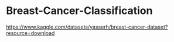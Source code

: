 # Breast-Cancer-Classification
 https://www.kaggle.com/datasets/yasserh/breast-cancer-dataset?resource=download
